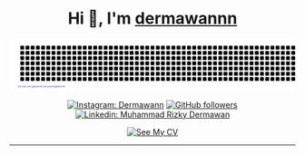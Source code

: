 <h1 align="center"> Hi 👋, I'm <a href="https://www.linkedin.com/in/muhammad-rizky-dermawan-0337aa301/">dermawannn</a></h1>
<div align="center">

[![jasineri/gitartwork](gitartwork.svg)](https://github.com/dermawannnn99/dermawannnn99)
</div>
<div align="center">

[![Instagram: Dermawann](https://img.shields.io/badge/-FOLLOW-blue?style=for-the-badge&logo=Instagram&link=https://www.instagram.com/dermanray06/)][instagram]
[![GitHub followers](https://img.shields.io/github/followers/dermawannnn99?logo=GitHub&style=for-the-badge)][github]
[![Linkedin: Muhammad Rizky Dermawan](https://img.shields.io/badge/-CONNECT-blue?style=for-the-badge&logo=Linkedin&link=https://www.linkedin.com/in/muhammad-rizky-dermawan-0337aa301/)][linkedin]

</div>


<div align="center">
  <a href="https://drive.google.com/file/d/16ye5Hj36lzZN-J1mN_-ATgAmLqFvQ5PX/view?usp=sharing" target="_blank">
    <img src="https://img.shields.io/badge/See%20My%20CV-Open%20Now-brightgreen?style=for-the-badge" alt="See My CV">
  </a>
</div>

---

[linkedin]: https://www.linkedin.com/in/muhammad-rizky-dermawan-0337aa301/
[github]: https://github.com/dermawannnn99
[instagram]: https://www.instagram.com/dermanray06/
[email]: rizkydermawan12345@gmail.com@gmail.com
